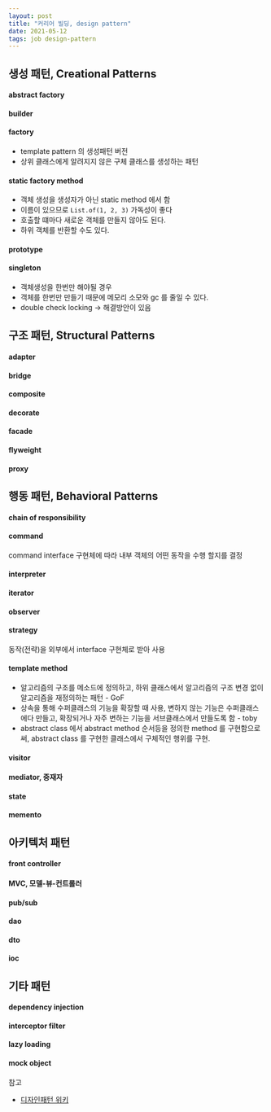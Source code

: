 ```yaml
---
layout: post
title: "커리어 빌딩, design pattern"
date: 2021-05-12
tags: job design-pattern
---
```


<!-- ------------------------------------------ -->
## 생성 패턴, Creational Patterns

#### abstract factory

#### builder

#### factory
* template pattern 의 생성패턴 버전
* 상위 클래스에게 알려지지 않은 구체 클래스를 생성하는 패턴

#### static factory method
* 객체 생성을 생성자가 아닌 static method 에서 함
* 이름이 있으므로 `List.of(1, 2, 3)` 가독성이 좋다
* 호출할 떄마다 새로운 객체를 만들지 않아도 된다.
* 하위 객체를 반환할 수도 있다.

#### prototype

#### singleton
* 객체생성을 한번만 해야될 경우
* 객체를 한번만 만들기 때문에 메모리 소모와 gc 를 줄일 수 있다.
* double check locking -> 해결방안이 있음

<!-- ------------------------------------------ -->
## 구조 패턴, Structural Patterns

#### adapter

#### bridge

#### composite

#### decorate

#### facade

#### flyweight

#### proxy

<!-- ------------------------------------------ -->
## 행동 패턴, Behavioral Patterns

#### chain of responsibility

#### command
command interface 구현체에 따라 내부 객체의 어떤 동작을 수행 할지를 결정

#### interpreter

#### iterator

#### observer

#### strategy
동작(전략)을 외부에서 interface 구현체로 받아 사용

#### template method
* 알고리즘의 구조를 메소드에 정의하고, 하위 클래스에서 알고리즘의 구조 변경 없이 알고리즘을 재정의하는 패턴 - GoF
* 상속을 통해 수퍼클래스의 기능을 확장할 때 사용, 변하지 않는 기능은 수퍼클래스에다 만들고, 확장되거나 자주 변하는 기능을 서브클래스에서 만들도록 함 - toby
* abstract class 에서 abstract method 순서등을 정의한 method 를 구현함으로써, abstract class 를 구현한 클래스에서 구체적인 행위를 구현.

#### visitor

#### mediator, 중재자

#### state

#### memento

<!-- ------------------------------------------ -->
## 아키텍처 패턴

#### front controller

#### MVC, 모델-뷰-컨트롤러

#### pub/sub

#### dao

#### dto

#### ioc

<!-- ------------------------------------------ -->
## 기타 패턴

#### dependency injection

#### interceptor filter

#### lazy loading

#### mock object



참고
- [디자인패턴 위키](https://ko.wikipedia.org/wiki/%EB%94%94%EC%9E%90%EC%9D%B8_%ED%8C%A8%ED%84%B4_(%EC%B1%85))

